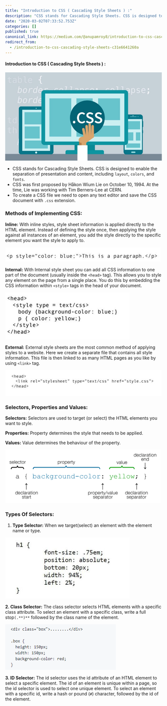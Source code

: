 ```yaml
---
title: "Introduction to CSS ( Cascading Style Sheets ) :"
description: "CSS stands for Cascading Style Sheets. CSS is designed to enable the separation of presentation and content, including layout, colors, and…"
date: "2020-03-02T07:33:52.753Z"
categories: []
published: true
canonical_link: https://medium.com/@anupamroy8/introduction-to-css-cascading-style-sheets-c31e6641260a
redirect_from:
  - /introduction-to-css-cascading-style-sheets-c31e6641260a
---
```


#### Introduction to CSS ( Cascading Style Sheets ) :

![](./asset-1.jpeg)

-   CSS stands for Cascading Style Sheets. CSS is designed to enable the separation of presentation and content, including `layout`, `colors`, and `fonts`.
-   CSS was first proposed by Håkon Wium Lie on October 10, 1994. At the time, Lie was working with Tim Berners-Lee at CERN.
-   To create a CSS file we need to open any text editor and save the CSS document with `.css` extension.

### Methods of Implementing CSS:

**Inline:** With inline styles, style sheet information is applied directly to the HTML element. Instead of defining the style once, then applying the style against all instances of an element, you add the style directly to the specific element you want the style to apply to.

![](./asset-2.jpeg)

**Internal:** With Internal style sheet you can add all CSS information to one part of the document (usually inside the `<head>` tag). This allows you to style any element on the page from a single place. You do this by embedding the CSS information within `<style>` tags in the head of your document.

![](./asset-3.jpeg)

**External:** External style sheets are the most common method of applying styles to a website. Here we create a separate file that contains all style information. This file is then linked to as many HTML pages as you like by using `<link>` tag.

![](./asset-4.jpeg)

### Selectors, Properties and Values:

**Selectors:** Selectors are used to target (or select) the HTML elements you want to style.

**Properties:** Property determines the style that needs to be applied.

**Values:** Value determines the behaviour of the property.

![](./asset-5.png)

### Types Of Selectors:

1.  **Type Selector:** When we target(select) an element with the element name or type.

![](./asset-6.jpeg)

**2\. Class Selector:** The class selector selects HTML elements with a specific class attribute. To select an element with a specific class, write a full stop`(.**)**` followed by the class name of the element.

![](./asset-7.png)

**3\. ID Selector:** The id selector  uses the id attribute of an HTML element to select a specific element. The id of an element is unique within a page, so the id selector is used to select one unique element. To select an element with a specific id, write a hash or pound (`#`) character, followed by the id of the element.
